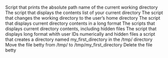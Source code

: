 Script that prints the absolute path name of the current working directory
The script that displays the contents list of your current directory
The script that changes the working directory to the user’s home directory
The script that displays current directory contents in a long format
The scripts that displays current directory contents, including hidden files
The script that displays long format whith user IDs numerically and hidden files
a script that creates a directory named my_first_directory in the /tmp/ directory
Move the file betty from /tmp/ to /tmp/my_first_directory
Delete the file betty
